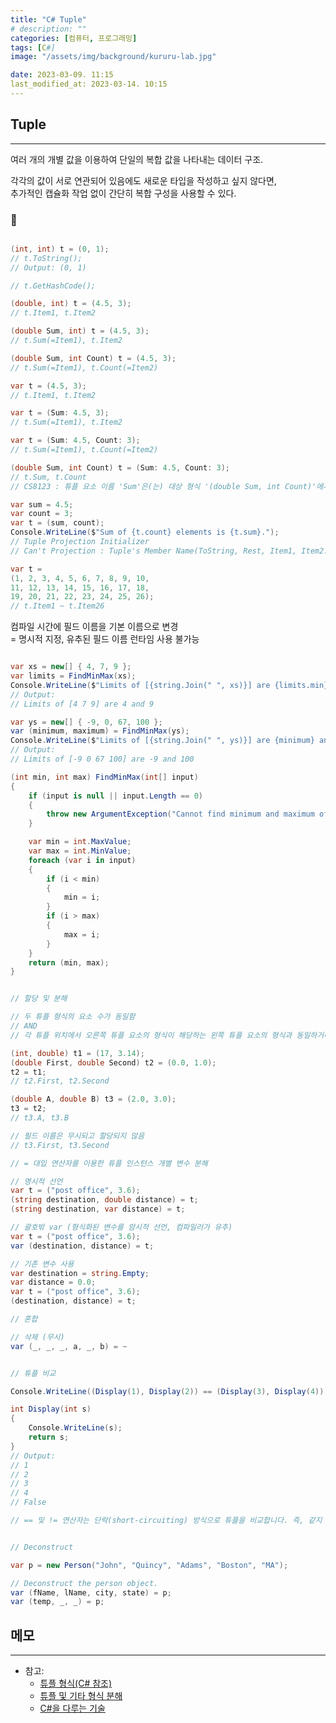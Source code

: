 ```yaml
---
title: "C# Tuple"
# description: ""
categories: [컴퓨터, 프로그래밍]
tags: [C#]
image: "/assets/img/background/kururu-lab.jpg"

date: 2023-03-09. 11:15
last_modified_at: 2023-03-14. 10:15
---
```


## Tuple

---

여러 개의 개별 값을 이용하여 단일의 복합 값을 나타내는 데이터 구조.  

각각의 값이 서로 연관되어 있음에도 새로운 타입을 작성하고 싶지 않다면,  
추가적인 캡슐화 작업 없이 간단히 복합 구성을 사용할 수 있다.  

### 🫧

```cs

(int, int) t = (0, 1);
// t.ToString();
// Output: (0, 1)

// t.GetHashCode();

(double, int) t = (4.5, 3);
// t.Item1, t.Item2

(double Sum, int) t = (4.5, 3);
// t.Sum(=Item1), t.Item2

(double Sum, int Count) t = (4.5, 3);
// t.Sum(=Item1), t.Count(=Item2)

var t = (4.5, 3);
// t.Item1, t.Item2

var t = (Sum: 4.5, 3);
// t.Sum(=Item1), t.Item2

var t = (Sum: 4.5, Count: 3);  
// t.Sum(=Item1), t.Count(=Item2)

(double Sum, int Count) t = (Sum: 4.5, Count: 3);
// t.Sum, t.Count
// CS8123 : 튜플 요소 이름 'Sum'은(는) 대상 형식 '(double Sum, int Count)'에서 다른 이름이 지정되었거나 이름이 지정되지 않았기 때문에 무시됩니다.

var sum = 4.5;
var count = 3;
var t = (sum, count);
Console.WriteLine($"Sum of {t.count} elements is {t.sum}.");
// Tuple Projection Initializer  
// Can't Projection : Tuple's Member Name(ToString, Rest, Item1, Item2...), Already Used

var t = 
(1, 2, 3, 4, 5, 6, 7, 8, 9, 10,
11, 12, 13, 14, 15, 16, 17, 18,
19, 20, 21, 22, 23, 24, 25, 26);
// t.Item1 ~ t.Item26

```

컴파일 시간에 필드 이름을 기본 이름으로 변경  
= 명시적 지정, 유추된 필드 이름 런타임 사용 불가능  

```cs

var xs = new[] { 4, 7, 9 };
var limits = FindMinMax(xs);
Console.WriteLine($"Limits of [{string.Join(" ", xs)}] are {limits.min} and {limits.max}");
// Output:
// Limits of [4 7 9] are 4 and 9

var ys = new[] { -9, 0, 67, 100 };
var (minimum, maximum) = FindMinMax(ys);
Console.WriteLine($"Limits of [{string.Join(" ", ys)}] are {minimum} and {maximum}");
// Output:
// Limits of [-9 0 67 100] are -9 and 100

(int min, int max) FindMinMax(int[] input)
{
	if (input is null || input.Length == 0)
	{
		throw new ArgumentException("Cannot find minimum and maximum of a null or empty array.");
	}

	var min = int.MaxValue;
	var max = int.MinValue;
	foreach (var i in input)
	{
		if (i < min)
		{
			min = i;
		}
		if (i > max)
		{
			max = i;
		}
	}
	return (min, max);
}

```

```cs

// 할당 및 분해

// 두 튜플 형식의 요소 수가 동일함
// AND
// 각 튜플 위치에서 오른쪽 튜플 요소의 형식이 해당하는 왼쪽 튜플 요소의 형식과 동일하거나 해당 형식으로 암시적으로 변환 가능함

(int, double) t1 = (17, 3.14);
(double First, double Second) t2 = (0.0, 1.0);
t2 = t1;
// t2.First, t2.Second

(double A, double B) t3 = (2.0, 3.0);
t3 = t2;
// t3.A, t3.B

// 필드 이름은 무시되고 할당되지 않음
// t3.First, t3.Second

// = 대입 연산자를 이용한 튜플 인스턴스 개별 변수 분해

// 명시적 선언
var t = ("post office", 3.6);
(string destination, double distance) = t;
(string destination, var distance) = t;

// 괄호밖 var (형식화된 변수를 암시적 선언, 컴파일러가 유추)
var t = ("post office", 3.6);
var (destination, distance) = t;

// 기존 변수 사용
var destination = string.Empty;
var distance = 0.0;
var t = ("post office", 3.6);
(destination, distance) = t;

// 혼합  

// 삭제 (무시)
var (_, _, _, a, _, b) = ~

```

```cs

// 튜플 비교  

Console.WriteLine((Display(1), Display(2)) == (Display(3), Display(4)));

int Display(int s)
{
	Console.WriteLine(s);
	return s;
}
// Output:
// 1
// 2
// 3
// 4
// False

// == 및 != 연산자는 단락(short-circuiting) 방식으로 튜플을 비교합니다. 즉, 같지 않은 요소 쌍을 충족하거나 튜플의 끝에 도달하는 즉시 연산이 중지됩니다. 그러나 다음 예제와 같이 비교하기 전에 ‘모든’ 튜플 요소가 평가됩니다.

```

```cs

// Deconstruct  

var p = new Person("John", "Quincy", "Adams", "Boston", "MA");

// Deconstruct the person object.
var (fName, lName, city, state) = p;
var (temp, _, _) = p;
```

## 메모

---

- 참고:
  - [튜플 형식(C# 참조)](https://learn.microsoft.com/ko-kr/dotnet/csharp/language-reference/builtin-types/value-tuples)
  - [튜플 및 기타 형식 분해](https://learn.microsoft.com/ko-kr/dotnet/csharp/fundamentals/functional/deconstruct)
  - [C#을 다루는 기술](https://thebook.io/080201/)
